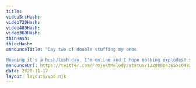 ```yaml
---
title: 
videoSrcHash: 
video720Hash: 
video480Hash: 
video360Hash: 
thinHash: 
thiccHash: 
announceTitle: "Day two of double stuffing my oreo

Meaning it's a hush/lush day. I'm online and I hope nothing explodes! see you soon"
announceUrl: https://twitter.com/ProjektMelody/status/1328880436551049217
date: 2020-11-17
layout: layouts/vod.njk
---
```

